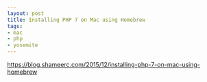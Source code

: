 ```yaml
---
layout: post
title: Installing PHP 7 on Mac using Homebrew
tags:
- mac
- php
- yosemite
---
```


https://blog.shameerc.com/2015/12/installing-php-7-on-mac-using-homebrew